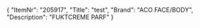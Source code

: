 {
  "ItemNr": "205917",
  "Title": "test",
  "Brand": "ACO FACE/BODY",
  "Description": "FUKTCREME PARF"
}